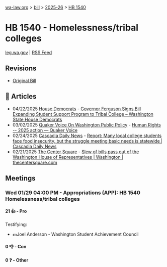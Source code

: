 [wa-law.org](/) > [bill](/bill/) > [2025-26](/bill/2025-26/) > [HB 1540](/bill/2025-26/hb/1540/)

# HB 1540 - Homelessness/tribal colleges
[leg.wa.gov](https://app.leg.wa.gov/billsummary?BillNumber=1540&Year=2025&Initiative=false) | [RSS Feed](./rss.xml)

## Revisions
* [Original Bill](1/)

## 📰 Articles
* 04/22/2025 [House Democrats](/org/house_democrats/) - [Governor Ferguson Signs Bill Expanding Student Support Program to Tribal College – Washington State House Democrats](https://housedemocrats.wa.gov/blog/2025/04/22/governor-ferguson-signs-bill-expanding-student-support-program-to-tribal-college/#:~:text=House%20Bill%201540)
* 03/02/2025 [Quaker Voice On Washington Public Policy](/org/quaker_voice_on_washington_public_policy/) - [Human Rights -- 2025 action — Quaker Voice](https://www.quakervoicewa.org/human-rights-2025-action/#:~:text=HB%201540)
* 02/24/2025 [Cascadia Daily News](/org/cascadia_daily_news/) - [Report: Many local college students face food insecurity, but the struggle meeting basic needs is statewide | Cascadia Daily News](https://www.cascadiadaily.com/2025/feb/24/report-many-local-college-students-face-food-insecurity-but-the-struggle-meeting-basic-needs-is-statewide/#:~:text=HB%201540)
* 02/21/2025 [The Center Square](/org/the_center_square/) - [Slew of bills pass out of the Washington House of Representatives | Washington | thecentersquare.com](https://www.thecentersquare.com/washington/article_67329b24-eff2-11ef-8f14-c7be1b7a4b31.html#:~:text=House%20Bill%201540)

## Meetings
### Wed 01/29 04:00 PM - Appropriations (APP): HB 1540 Homelessness/tribal colleges
#### 21 👍 - Pro
Testifying:
* 💵Joel Anderson - Washington Student Achievement Council

#### 0 👎 - Con

#### 0 ❓ - Other
